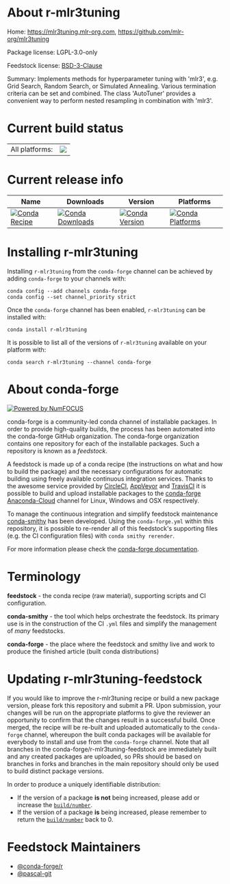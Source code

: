 About r-mlr3tuning
==================

Home: https://mlr3tuning.mlr-org.com, https://github.com/mlr-org/mlr3tuning

Package license: LGPL-3.0-only

Feedstock license: [BSD-3-Clause](https://github.com/conda-forge/r-mlr3tuning-feedstock/blob/master/LICENSE.txt)

Summary: Implements methods for hyperparameter tuning with 'mlr3', e.g. Grid Search, Random Search, or Simulated Annealing. Various termination criteria can be set and combined.  The class 'AutoTuner' provides a convenient way to perform nested resampling in combination with 'mlr3'.

Current build status
====================


<table><tr><td>All platforms:</td>
    <td>
      <a href="https://dev.azure.com/conda-forge/feedstock-builds/_build/latest?definitionId=11731&branchName=master">
        <img src="https://dev.azure.com/conda-forge/feedstock-builds/_apis/build/status/r-mlr3tuning-feedstock?branchName=master">
      </a>
    </td>
  </tr>
</table>

Current release info
====================

| Name | Downloads | Version | Platforms |
| --- | --- | --- | --- |
| [![Conda Recipe](https://img.shields.io/badge/recipe-r--mlr3tuning-green.svg)](https://anaconda.org/conda-forge/r-mlr3tuning) | [![Conda Downloads](https://img.shields.io/conda/dn/conda-forge/r-mlr3tuning.svg)](https://anaconda.org/conda-forge/r-mlr3tuning) | [![Conda Version](https://img.shields.io/conda/vn/conda-forge/r-mlr3tuning.svg)](https://anaconda.org/conda-forge/r-mlr3tuning) | [![Conda Platforms](https://img.shields.io/conda/pn/conda-forge/r-mlr3tuning.svg)](https://anaconda.org/conda-forge/r-mlr3tuning) |

Installing r-mlr3tuning
=======================

Installing `r-mlr3tuning` from the `conda-forge` channel can be achieved by adding `conda-forge` to your channels with:

```
conda config --add channels conda-forge
conda config --set channel_priority strict
```

Once the `conda-forge` channel has been enabled, `r-mlr3tuning` can be installed with:

```
conda install r-mlr3tuning
```

It is possible to list all of the versions of `r-mlr3tuning` available on your platform with:

```
conda search r-mlr3tuning --channel conda-forge
```


About conda-forge
=================

[![Powered by NumFOCUS](https://img.shields.io/badge/powered%20by-NumFOCUS-orange.svg?style=flat&colorA=E1523D&colorB=007D8A)](http://numfocus.org)

conda-forge is a community-led conda channel of installable packages.
In order to provide high-quality builds, the process has been automated into the
conda-forge GitHub organization. The conda-forge organization contains one repository
for each of the installable packages. Such a repository is known as a *feedstock*.

A feedstock is made up of a conda recipe (the instructions on what and how to build
the package) and the necessary configurations for automatic building using freely
available continuous integration services. Thanks to the awesome service provided by
[CircleCI](https://circleci.com/), [AppVeyor](https://www.appveyor.com/)
and [TravisCI](https://travis-ci.com/) it is possible to build and upload installable
packages to the [conda-forge](https://anaconda.org/conda-forge)
[Anaconda-Cloud](https://anaconda.org/) channel for Linux, Windows and OSX respectively.

To manage the continuous integration and simplify feedstock maintenance
[conda-smithy](https://github.com/conda-forge/conda-smithy) has been developed.
Using the ``conda-forge.yml`` within this repository, it is possible to re-render all of
this feedstock's supporting files (e.g. the CI configuration files) with ``conda smithy rerender``.

For more information please check the [conda-forge documentation](https://conda-forge.org/docs/).

Terminology
===========

**feedstock** - the conda recipe (raw material), supporting scripts and CI configuration.

**conda-smithy** - the tool which helps orchestrate the feedstock.
                   Its primary use is in the construction of the CI ``.yml`` files
                   and simplify the management of *many* feedstocks.

**conda-forge** - the place where the feedstock and smithy live and work to
                  produce the finished article (built conda distributions)


Updating r-mlr3tuning-feedstock
===============================

If you would like to improve the r-mlr3tuning recipe or build a new
package version, please fork this repository and submit a PR. Upon submission,
your changes will be run on the appropriate platforms to give the reviewer an
opportunity to confirm that the changes result in a successful build. Once
merged, the recipe will be re-built and uploaded automatically to the
`conda-forge` channel, whereupon the built conda packages will be available for
everybody to install and use from the `conda-forge` channel.
Note that all branches in the conda-forge/r-mlr3tuning-feedstock are
immediately built and any created packages are uploaded, so PRs should be based
on branches in forks and branches in the main repository should only be used to
build distinct package versions.

In order to produce a uniquely identifiable distribution:
 * If the version of a package **is not** being increased, please add or increase
   the [``build/number``](https://docs.conda.io/projects/conda-build/en/latest/resources/define-metadata.html#build-number-and-string).
 * If the version of a package **is** being increased, please remember to return
   the [``build/number``](https://docs.conda.io/projects/conda-build/en/latest/resources/define-metadata.html#build-number-and-string)
   back to 0.

Feedstock Maintainers
=====================

* [@conda-forge/r](https://github.com/conda-forge/r/)
* [@pascal-git](https://github.com/pascal-git/)

